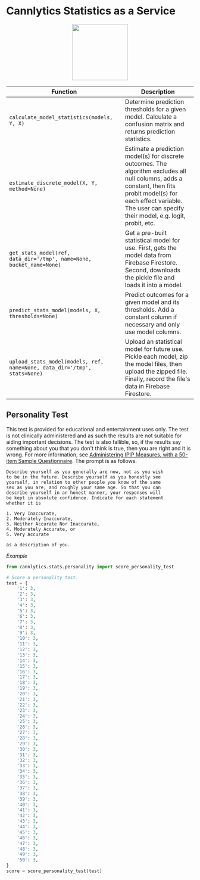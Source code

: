 # Cannlytics Statistics as a Service

<div align="center" style="text-align:center; margin-top:1rem; margin-bottom: 1rem;">
  <img width="150px" alt="" src="https://firebasestorage.googleapis.com/v0/b/cannlytics.appspot.com/o/public%2Fimages%2Flogos%2Fcannlytics_staas_logo.png?alt=media&token=fc71a230-90cf-4f72-b6e3-d1a6c52a726f">
</div>

| Function | Description |
|----------|-------------|
| `calculate_model_statistics(models, Y, X)` | Determine prediction thresholds for a given model. Calculate a confusion matrix and returns prediction statistics. |
| `estimate_discrete_model(X, Y, method=None)` | Estimate a prediction model(s) for discrete outcomes. The algorithm excludes all null columns, adds a constant, then fits probit model(s) for each effect variable. The user can specify their model, e.g. logit, probit, etc. |
| `get_stats_model(ref, data_dir='/tmp', name=None, bucket_name=None)` | Get a pre-built statistical model for use. First, gets the model data from Firebase Firestore. Second, downloads the pickle file and loads it into a model. |
| `predict_stats_model(models, X, thresholds=None)` | Predict outcomes for a given model and its thresholds. Add a constant column if necessary and only use model columns. |
| `upload_stats_model(models, ref, name=None, data_dir='/tmp', stats=None)` | Upload an statistical model for future use. Pickle each model, zip the model files, then upload the zipped file. Finally, record the file's data in Firebase Firestore. |

<!-- TODO: Examples -->

<!-- ## Models

- ARIMA
- Bayesian Regression
- Heckman
- Tobit
- VAR -->
<!-- TODO: Write documentation about statistical models!

  - OLS
  - IV (instrumental variables)
  - Logit
  - Conditional Logit
  - Multinomial Logit
  - Probit
  - Ordinal Probit
  - Multinomial Probit
  - Difference-in-differences
  - Fixed effects
  - Random effects
  - Interactions?
  - Dummy variables?

-->

<!-- TODO: Examples -->

<!-- ## Natural Language Processing (NLP) -->

<!-- TODO: Documentation for NLP tools -->


<!-- TODO: Examples -->

## Personality Test

This test is provided for educational and entertainment uses only. The test is not clinically administered and as such the results are not suitable for aiding important decisions. The test is also fallible, so, if the results say something about you that you don't think is true, then you are right and it is wrong. For more information, see [Administering IPIP Measures, with a 50-item Sample Questionnaire](https://ipip.ori.org/new_ipip-50-item-scale.htm). The prompt is as follows.

```
Describe yourself as you generally are now, not as you wish
to be in the future. Describe yourself as you honestly see
yourself, in relation to other people you know of the same
sex as you are, and roughly your same age. So that you can
describe yourself in an honest manner, your responses will
be kept in absolute confidence. Indicate for each statement
whether it is

1. Very Inaccurate,
2. Moderately Inaccurate,
3. Neither Accurate Nor Inaccurate,
4. Moderately Accurate, or
5. Very Accurate

as a description of you.
```

*Example*

```py
from cannlytics.stats.personality import score_personality_test

# Score a personality test.
test = {
    '1': 3,
    '2': 3,
    '3': 3,
    '4': 3,
    '5': 3,
    '6': 3,
    '7': 3,
    '8': 3,
    '9': 3,
    '10': 3,
    '11': 3,
    '12': 3,
    '13': 3,
    '14': 3,
    '15': 3,
    '16': 3,
    '17': 3,
    '18': 3,
    '19': 3,
    '20': 3,
    '21': 3,
    '22': 3,
    '23': 3,
    '24': 3,
    '25': 3,
    '26': 3,
    '27': 3,
    '28': 3,
    '29': 3,
    '30': 3,
    '31': 3,
    '32': 3,
    '33': 3,
    '34': 3,
    '35': 3,
    '36': 3,
    '37': 3,
    '38': 3,
    '39': 3,
    '40': 3,
    '41': 3,
    '42': 3,
    '43': 3,
    '44': 3,
    '45': 3,
    '46': 3,
    '47': 3,
    '48': 3,
    '49': 3,
    '50': 3,
}
score = score_personality_test(test)
